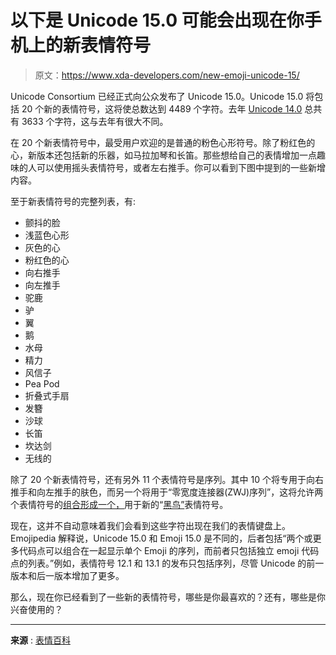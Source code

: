 # 以下是 Unicode 15.0 可能会出现在你手机上的新表情符号

> 原文：<https://www.xda-developers.com/new-emoji-unicode-15/>

Unicode Consortium 已经正式向公众发布了 Unicode 15.0。Unicode 15.0 将包括 20 个新的表情符号，这将使总数达到 4489 个字符。去年 [Unicode 14.0](https://www.xda-developers.com/new-emoji-unicode-14/) 总共有 3633 个字符，这与去年有很大不同。

在 20 个新表情符号中，最受用户欢迎的是普通的粉色心形符号。除了粉红色的心，新版本还包括新的乐器，如马拉加琴和长笛。那些想给自己的表情增加一点趣味的人可以使用摇头表情符号，或者左右推手。你可以看到下图中提到的一些新增内容。

至于新表情符号的完整列表，有:

*   颤抖的脸
*   浅蓝色心形
*   灰色的心
*   粉红色的心
*   向右推手
*   向左推手
*   驼鹿
*   驴
*   翼
*   鹅
*   水母
*   精力
*   风信子
*   Pea Pod
*   折叠式手扇
*   发簪
*   沙球
*   长笛
*   坎达剑
*   无线的

除了 20 个新表情符号，还有另外 11 个表情符号是序列。其中 10 个将专用于向右推手和向左推手的肤色，而另一个将用于“零宽度连接器(ZWJ)序列”，这将允许两个表情符号的[组合形成一个，](https://www.xda-developers.com/gboard-emoji-kitchen-new-emoji-combinations/)用于新的“[黑鸟”](https://emojipedia.org/black-bird/)表情符号。

现在，这并不自动意味着我们会看到这些字符出现在我们的表情键盘上。Emojipedia 解释说，Unicode 15.0 和 Emoji 15.0 是不同的，后者包括“两个或更多代码点可以组合在一起显示单个 Emoji 的序列，而前者只包括独立 emoji 代码点的列表。”例如，表情符号 12.1 和 13.1 的发布只包括序列，尽管 Unicode 的前一版本和后一版本增加了更多。

那么，现在你已经看到了一些新的表情符号，哪些是你最喜欢的？还有，哪些是你兴奋使用的？

* * *

**来源** : [表情百科](https://blog.emojipedia.org/whats-new-in-unicode-15-0/)